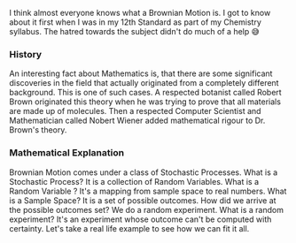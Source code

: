 I think almost everyone knows what a Brownian Motion is. I got to know about it first when I was in my 12th Standard as part of my Chemistry syllabus. The hatred towards the subject didn't do much of a help 😅

### History

An interesting fact about Mathematics is, that there are some significant discoveries in the field that actually originated from a completely different background. This is one of such cases. A respected botanist called Robert Brown originated this theory when he was trying to prove that all materials are made up of molecules. Then a respected Computer Scientist and Mathematician called Nobert Wiener added mathematical rigour to Dr. Brown's theory. 

### Mathematical Explanation 

Brownian Motion comes under a class of Stochastic Processes. What is a Stochastic Process? It is a collection of Random Variables. What is a Random Variable ? It's a mapping from sample space to real numbers. What is a Sample Space? It is a set of possible outcomes. How did we arrive at the possible outcomes set? We do a random experiment. What is a random experiment? It's an experiment whose outcome can't be computed with certainty. Let's take a real life example to see how we can fit it all. 